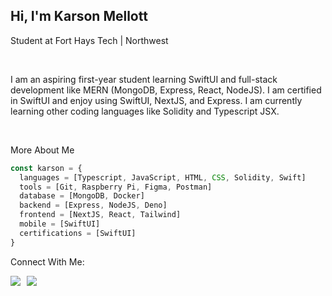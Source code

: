 ## Hi, I'm Karson Mellott

<p>Student at Fort Hays Tech | Northwest</p>

<br />

<p>I am an aspiring first-year student learning SwiftUI and full-stack development like MERN (MongoDB, Express, React, NodeJS). I am certified in SwiftUI and enjoy using SwiftUI, NextJS, and Express. I am currently learning other coding languages like Solidity and Typescript JSX.</p>

<br />

<p>More About Me</p>

```javascript
const karson = {
  languages = [Typescript, JavaScript, HTML, CSS, Solidity, Swift]
  tools = [Git, Raspberry Pi, Figma, Postman]
  database = [MongoDB, Docker]
  backend = [Express, NodeJS, Deno]
  frontend = [NextJS, React, Tailwind]
  mobile = [SwiftUI]
  certifications = [SwiftUI] 
}
```
<!--
![Top Langs](https://github-readme-stats.vercel.app/api/top-langs/?username=KrispyKreme8085&count_private=true&langs_count=8&layout=compact)
-->

<p>Connect With Me:</p>
<p style="display: flex; align-items: center; gap: 10px;">
  <a href="https://www.linkedin.com/in/karson-mellott-839930327/" target="linkedin">
    <img src="https://skillicons.dev/icons?i=linkedin" />
  </a>
  <a href="mailto:karson.mellott@fhnw.edu" target="gmail">
    <img src="https://skillicons.dev/icons?i=gmail" />
  </a>
</p>




<!--
Here are some ideas to get you started:

- 🔭 I’m currently working on ...
- 🌱 I’m currently learning ...
- 👯 I’m looking to collaborate on ...
- 🤔 I’m looking for help with ...
- 💬 Ask me about ...
- 📫 How to reach me: ...
- 😄 Pronouns: ...
- ⚡ Fun fact: ...
-->

